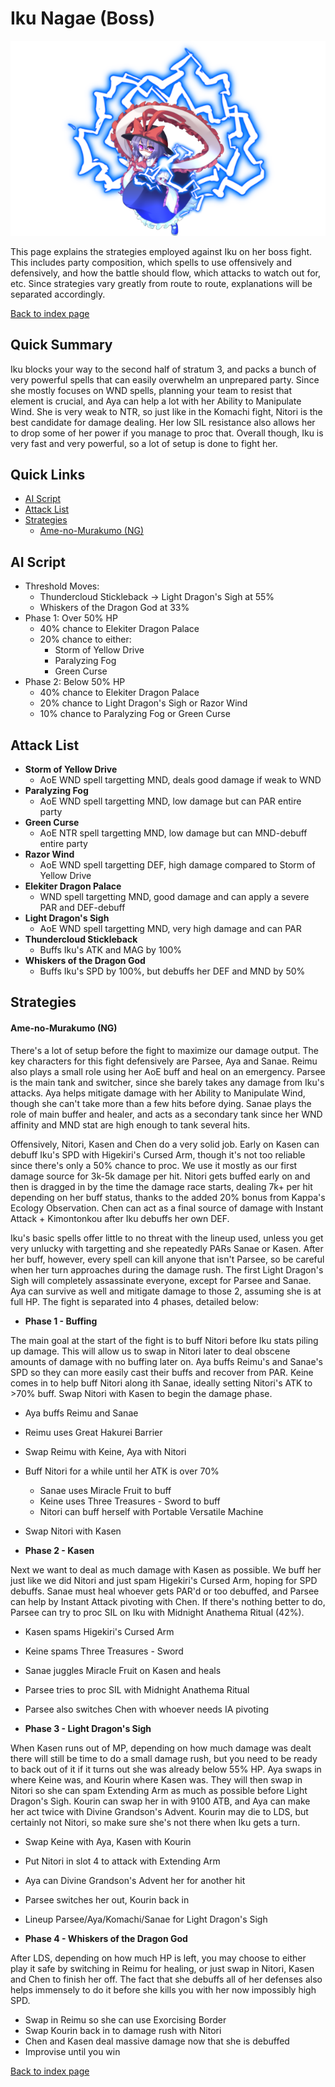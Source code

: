 # Iku Nagae (Boss)

![](img/iku.png)

This page explains the strategies employed against Iku on her boss fight. This includes party composition, which spells to use offensively and defensively, and how the battle should flow, which attacks to watch out for, etc. Since strategies vary greatly from route to route, explanations will be separated accordingly.

[Back to index page](../index.md)

## Quick Summary

Iku blocks your way to the second half of stratum 3, and packs a bunch of very powerful spells that can easily overwhelm an unprepared party. Since she mostly focuses on WND spells, planning your team to resist that element is crucial, and Aya can help a lot with her Ability to Manipulate Wind. She is very weak to NTR, so just like in the Komachi fight, Nitori is the best candidate for damage dealing. Her low SIL resistance also allows her to drop some of her power if you manage to proc that. Overall though, Iku is very fast and very powerful, so a lot of setup is done to fight her.

## Quick Links
* [AI Script](#script)
* [Attack List](#attacks)
* [Strategies](#strats)
	* [Ame-no-Murakumo (NG)](#ng-murakumo)

## <a id="script"></a>AI Script

* Threshold Moves:
	* Thundercloud Stickleback -> Light Dragon's Sigh at 55%
	* Whiskers of the Dragon God at 33%
* Phase 1: Over 50% HP
	* 40% chance to Elekiter Dragon Palace
	* 20% chance to either:
		* Storm of Yellow Drive
		* Paralyzing Fog
		* Green Curse
* Phase 2: Below 50% HP
	* 40% chance to Elekiter Dragon Palace
	* 20% chance to Light Dragon's Sigh or Razor Wind
	* 10% chance to Paralyzing Fog or Green Curse

## <a id="attacks"></a>Attack List

* **Storm of Yellow Drive**
	* AoE WND spell targetting MND, deals good damage if weak to WND
* **Paralyzing Fog**
	* AoE WND spell targetting MND, low damage but can PAR entire party
* **Green Curse**
	* AoE NTR spell targetting MND, low damage but can MND-debuff entire party
* **Razor Wind**
	* AoE WND spell targetting DEF, high damage compared to Storm of Yellow Drive
* **Elekiter Dragon Palace**
	* WND spell targetting MND, good damage and can apply a severe PAR and DEF-debuff
* **Light Dragon's Sigh**
	* AoE WND spell targetting MND, very high damage and can PAR
* **Thundercloud Stickleback**
	* Buffs Iku's ATK and MAG by 100%
* **Whiskers of the Dragon God**
	* Buffs Iku's SPD by 100%, but debuffs her DEF and MND by 50%

## <a id="strats"></a>Strategies

#### <a id="ng-murakumo"></a>Ame-no-Murakumo (NG)

There's a lot of setup before the fight to maximize our damage output. The key characters for this fight defensively are Parsee, Aya and Sanae. Reimu also plays a small role using her AoE buff and heal on an emergency. Parsee is the main tank and switcher, since she barely takes any damage from Iku's attacks. Aya helps mitigate damage with her Ability to Manipulate Wind, though she can't take more than a few hits before dying. Sanae plays the role of main buffer and healer, and acts as a secondary tank since her WND affinity and MND stat are high enough to tank several hits.

Offensively, Nitori, Kasen and Chen do a very solid job. Early on Kasen can debuff Iku's SPD with Higekiri's Cursed Arm, though it's not too reliable since there's only a 50% chance to proc. We use it mostly as our first damage source for 3k-5k damage per hit. Nitori gets buffed early on and then is dragged in by the time the damage race starts, dealing 7k+ per hit depending on her buff status, thanks to the added 20% bonus from Kappa's Ecology Observation. Chen can act as a final source of damage with Instant Attack + Kimontonkou after Iku debuffs her own DEF.

Iku's basic spells offer little to no threat with the lineup used, unless you get very unlucky with targetting and she repeatedly PARs Sanae or Kasen. After her buff, however, every spell can kill anyone that isn't Parsee, so be careful when her turn approaches during the damage rush. The first Light Dragon's Sigh will completely assassinate everyone, except for Parsee and Sanae. Aya can survive as well and mitigate damage to those 2, assuming she is at full HP. The fight is separated into 4 phases, detailed below:

* **Phase 1 - Buffing**

The main goal at the start of the fight is to buff Nitori before Iku stats piling up damage. This will allow us to swap in Nitori later to deal obscene amounts of damage with no buffing later on. Aya buffs Reimu's and Sanae's SPD so they can more easily cast their buffs and recover from PAR. Keine comes in to help buff Nitori along ith Sanae, ideally setting Nitori's ATK to >70% buff. Swap Nitori with Kasen to begin the damage phase.

* Aya buffs Reimu and Sanae
* Reimu uses Great Hakurei Barrier
* Swap Reimu with Keine, Aya with Nitori
* Buff Nitori for a while until her ATK is over 70%
	* Sanae uses Miracle Fruit to buff
	* Keine uses Three Treasures - Sword to buff
	* Nitori can buff herself with Portable Versatile Machine
* Swap Nitori with Kasen

* **Phase 2 - Kasen**

Next we want to deal as much damage with Kasen as possible. We buff her just like we did Nitori and just spam Higekiri's Cursed Arm, hoping for SPD debuffs. Sanae must heal whoever gets PAR'd or too debuffed, and Parsee can help by Instant Attack pivoting with Chen. If there's nothing better to do, Parsee can try to proc SIL on Iku with Midnight Anathema Ritual (42%).

* Kasen spams Higekiri's Cursed Arm
* Keine spams Three Treasures - Sword
* Sanae juggles Miracle Fruit on Kasen and heals
* Parsee tries to proc SIL with Midnight Anathema Ritual
* Parsee also switches Chen with whoever needs IA pivoting

* **Phase 3 - Light Dragon's Sigh**

When Kasen runs out of MP, depending on how much damage was dealt there will still be time to do a small damage rush, but you need to be ready to back out of it if it turns out she was already below 55% HP. Aya swaps in where Keine was, and Kourin where Kasen was. They will then swap in Nitori so she can spam Extending Arm as much as possible before Light Dragon's Sigh. Kourin can swap her in with 9100 ATB, and Aya can make her act twice with Divine Grandson's Advent. Kourin may die to LDS, but certainly not Nitori, so make sure she's not there when Iku gets a turn.

* Swap Keine with Aya, Kasen with Kourin
* Put Nitori in slot 4 to attack with Extending Arm
* Aya can Divine Grandson's Advent her for another hit
* Parsee switches her out, Kourin back in
* Lineup Parsee/Aya/Komachi/Sanae for Light Dragon's Sigh

* **Phase 4 - Whiskers of the Dragon God**

After LDS, depending on how much HP is left, you may choose to either play it safe by switching in Reimu for healing, or just swap in Nitori, Kasen and Chen to finish her off. The fact that she debuffs all of her defenses also helps immensely to do it before she kills you with her now impossibly high SPD.

* Swap in Reimu so she can use Exorcising Border
* Swap Kourin back in to damage rush with Nitori
* Chen and Kasen deal massive damage now that she is debuffed
* Improvise until you win

[Back to index page](../index.md)
